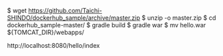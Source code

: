 $ wget https://github.com/Taichi-SHINDO/dockerhub_sample/archive/master.zip
$ unzip -o master.zip
$ cd dockerhub_sample-master/
$ gradle build
$ gradle war
$ mv hello.war ${TOMCAT_DIR}/webapps/

http://localhost:8080/hello/index
